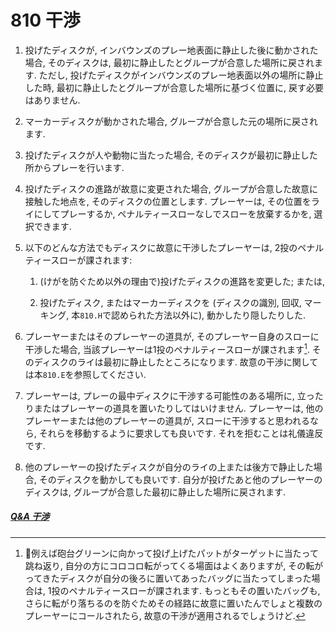# 810 干渉

1. 投げたディスクが,
インバウンズのプレー地表面に静止した後に動かされた場合,
そのディスクは,
最初に静止したとグループが合意した場所に戻されます.
ただし,
投げたディスクがインバウンズのプレー地表面以外の場所に静止した時,
最初に静止したとグループが合意した場所に基づく位置に,
戻す必要はありません.

1. マーカーディスクが動かされた場合,
グループが合意した元の場所に戻されます.

1. 投げたディスクが人や動物に当たった場合,
そのディスクが最初に静止した所からプレーを行います.

1. 投げたディスクの進路が故意に変更された場合,
グループが合意した故意に接触した地点を,
そのディスクの位置とします.
プレーヤーは,
その位置をライにしてプレーするか,
ペナルティースローなしでスローを放棄するかを,
選択できます.

1.  以下のどんな方法でもディスクに故意に干渉したプレーヤーは,
2投のペナルティースローが課されます:

    1. (けがを防ぐため以外の理由で)投げたディスクの進路を変更した;
    または,

    1. 投げたディスク,
    またはマーカーディスクを
    (ディスクの識別, 回収, マーキング, 本`810.H`で認められた方法以外に),
    動かしたり隠したりした.

1. プレーヤーまたはそのプレーヤーの道具が,
そのプレーヤー自身のスローに干渉した場合,
当該プレーヤーは1投のペナルティースローが課されます[^1].
そのディスクのライは最初に静止したところになります.
故意の干渉に関しては本`810.E`を参照してください.

1. プレーヤーは,
プレーの最中ディスクに干渉する可能性のある場所に,
立ったりまたはプレーヤーの道具を置いたりしてはいけません.
プレーヤーは,
他のプレーヤーまたは他のプレーヤーの道具が,
スローに干渉すると思われるなら,
それらを移動するように要求しても良いです.
それを拒むことは礼儀違反です.

1. 他のプレーヤーの投げたディスクが自分のライの上または後方で静止した場合,
そのディスクを動かしても良いです.
自分が投げたあと他のプレーヤーのディスクは,
グループが合意した最初に静止した場所に戻されます.

##### [Q&A 干渉](qa-int)



[^1]: 例えば砲台グリーンに向かって投げ上げたパットがターゲットに当たって跳ね返り,
自分の方にコロコロ転がってくる場面はよくありますが,
その転がってきたディスクが自分の後ろに置いてあったバッグに当たってしまった場合は,
1投のペナルティースローが課されます.
もっともその置いたバッグも,
さらに転がり落ちるのを防ぐためその経路に故意に置いたんでしょと複数のプレーヤーにコールされたら,
故意の干渉が適用されるでしょうけど.
